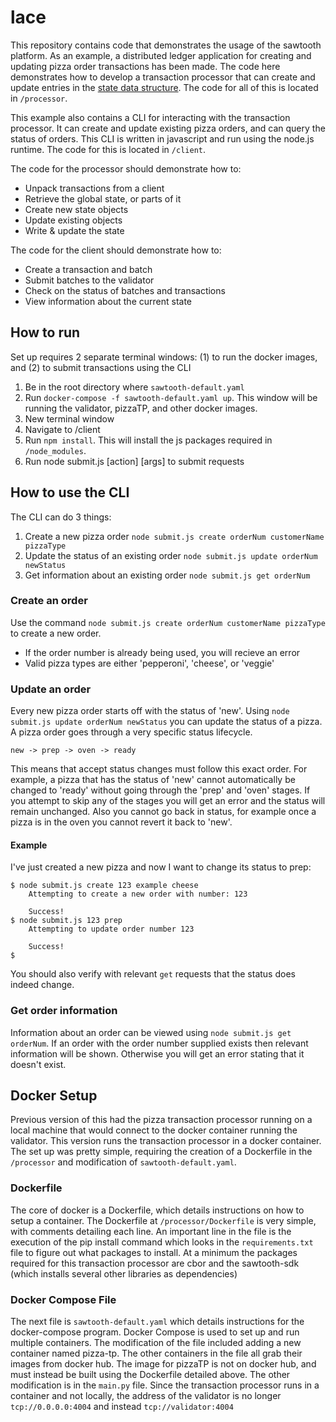 # lace
This repository contains code that demonstrates the usage of the sawtooth platform. As an example, a distributed ledger application for creating and updating pizza order transactions has been made. The code here demonstrates how to develop a transaction processor that can create and update entries in the [state data structure](https://sawtooth.hyperledger.org/docs/core/nightly/master/architecture/global_state.html). The code for all of this is located in `/processor`.

This example also contains a CLI for interacting with the transaction processor. It can create and update existing pizza orders, and can query the status of orders. This CLI is written in javascript and run using the node.js runtime. The code for this is located in `/client`.

The code for the processor should demonstrate how to:
- Unpack transactions from a client
- Retrieve the global state, or parts of it
- Create new state objects
- Update existing objects
- Write & update the state

The code for the client should demonstrate how to:
- Create a transaction and batch
- Submit batches to the validator
- Check on the status of batches and transactions
- View information about the current state

## How to run
Set up requires 2 separate terminal windows: (1) to run the docker images, and (2) to submit transactions using the CLI
1. Be in the root directory where `sawtooth-default.yaml` 
2. Run `docker-compose -f sawtooth-default.yaml up`. This window will be running the validator, pizzaTP, and other docker images.
3. New terminal window
4. Navigate to /client
5. Run `npm install`. This will install the js packages required in `/node_modules`.
6. Run node submit.js [action] [args] to submit requests

## How to use the CLI
The CLI can do 3 things:
1. Create a new pizza order `node submit.js create orderNum customerName pizzaType`
2. Update the status of an existing order `node submit.js update orderNum newStatus`
3. Get information about an existing order `node submit.js get orderNum`

### Create an order
Use the command `node submit.js create orderNum customerName pizzaType` to create a new order.
- If the order number is already being used, you will recieve an error
- Valid pizza types are either 'pepperoni', 'cheese', or 'veggie'

### Update an order
Every new pizza order starts off with the status of 'new'. Using `node submit.js update orderNum newStatus` you can update the status of a pizza. A pizza order goes through a very specific status lifecycle.

    new -> prep -> oven -> ready
This means that accept status changes must follow this exact order. For example, a pizza that has the status of 'new' cannot automatically be changed to 'ready' without going through the 'prep' and 'oven' stages. If you attempt to skip any of the stages you will get an error and the status will remain unchanged. Also you cannot go back in status, for example once a pizza is in the oven you cannot revert it back to 'new'.

#### Example
I've just created a new pizza and now I want to change its status to prep:

    $ node submit.js create 123 example cheese
        Attempting to create a new order with number: 123

        Success!
    $ node submit.js 123 prep
        Attempting to update order number 123

        Success! 
    $
You should also verify with relevant `get` requests that the status does indeed change.   

### Get order information
Information about an order can be viewed using `node submit.js get orderNum`. If an order with the order number supplied exists then relevant information will be shown. Otherwise you will get an error stating that it doesn't exist.

## Docker Setup
Previous version of this had the pizza transaction processor running on a local machine that would connect to the docker container running the validator. This version runs the transaction processor in a docker container. The set up was pretty simple, requiring the creation of a Dockerfile in the `/processor` and modification of `sawtooth-default.yaml`.

### Dockerfile
The core of docker is a Dockerfile, which details instructions on how to setup a container. The Dockerfile at `/processor/Dockerfile` is very simple, with comments detailing each line. An important line in the file is the execution of the pip install command which looks in the `requirements.txt` file to figure out what packages to install. At a minimum the packages required for this transaction processor are cbor and the sawtooth-sdk (which installs several other libraries as dependencies)

### Docker Compose File
The next file is `sawtooth-default.yaml` which details instructions for the docker-compose program. Docker Compose is used to set up and run multiple containers. The modification of the file included adding a new container named pizza-tp. The other containers in the file all grab their images from docker hub. The image for pizzaTP is not on docker hub, and must instead be built using the Dockerfile detailed above. The other modification is in the `main.py` file. Since the transaction processor runs in a container and not locally, the address of the validator is no longer `tcp://0.0.0.0:4004` and instead `tcp://validator:4004`